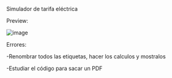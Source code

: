 
Simulador de tarifa eléctrica


Preview:

![image](https://user-images.githubusercontent.com/25538565/157791449-c8b43e52-4701-4aca-a238-91b400868f6e.png)


Errores:

-Renombrar todos las etiquetas, hacer los calculos y mostralos

-Estudiar el código para sacar un PDF
